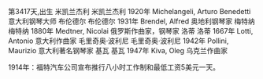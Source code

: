 第3417天,出生
米凯兰杰利
米凯兰杰利 1920年
Michelangeli, Arturo Benedetti 意大利钢琴大师
布伦德尔
布伦德尔 1931年
Brendel, Alfred 奥地利钢琴家
梅特纳
梅特纳 1880年
Medtner, Nicolai 俄罗斯作曲家，钢琴家
洛蒂
洛蒂 1667年
Lotti, Antonio 意大利作曲家
毛里奇奥·波利尼
毛里奇奥·波利尼 1942年
Pollini, Maurizio 意大利著名钢琴家
基瓦
基瓦 1947年
Kiva, Oleg 乌克兰作曲家

1914年：福特汽车公司宣布推行八小时工作制和最低工资5美元一天。
